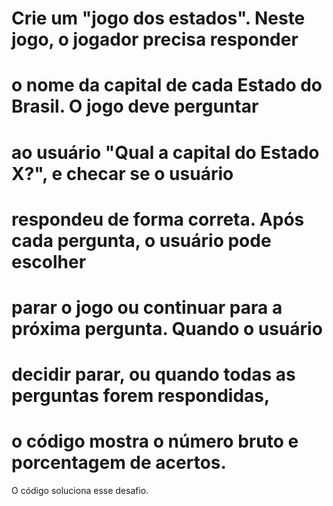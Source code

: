 # Crie um "jogo dos estados". Neste jogo, o jogador precisa responder
# o nome da capital de cada Estado do Brasil. O jogo deve perguntar
# ao usuário "Qual a capital do Estado X?", e checar se o usuário
# respondeu de forma correta. Após cada pergunta, o usuário pode escolher
# parar o jogo ou continuar para a próxima pergunta. Quando o usuário
# decidir parar, ou quando todas as perguntas forem respondidas,
# o código mostra o número bruto e porcentagem de acertos.

O código soluciona esse desafio.
